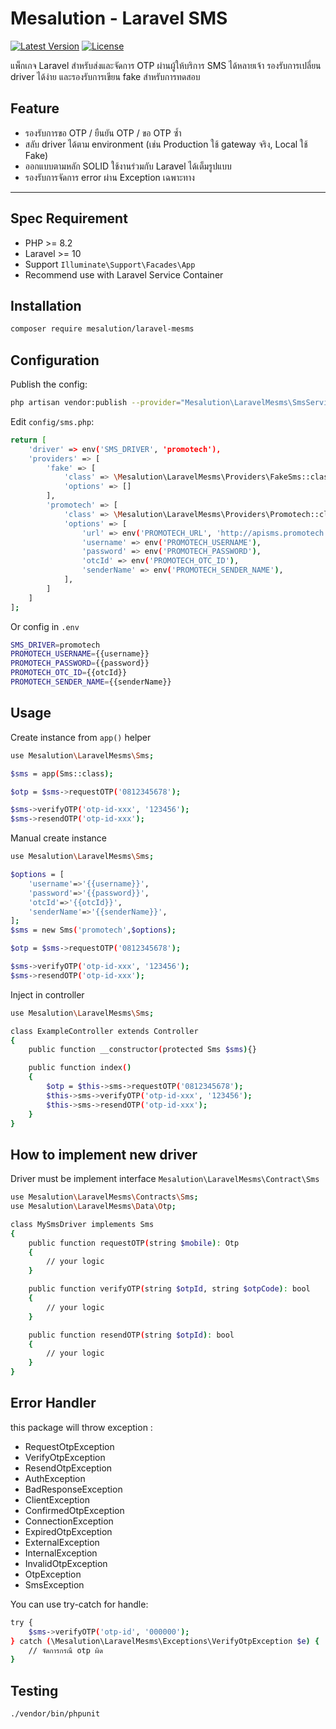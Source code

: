 # Mesalution - Laravel SMS

[![Latest Version](https://img.shields.io/github/v/tag/mesalution/laravel-mesms?label=version&sort=semver)](https://github.com/mesalution/laravel-mesms/releases)
[![License](https://img.shields.io/github/license/mesalution/laravel-mesms)](LICENSE)


แพ็กเกจ Laravel สำหรับส่งและจัดการ OTP ผ่านผู้ให้บริการ SMS ได้หลายเจ้า รองรับการเปลี่ยน driver ได้ง่าย และรองรับการเขียน fake สำหรับการทดสอบ

## Feature

- รองรับการขอ OTP / ยืนยัน OTP / ขอ OTP ซ้ำ
- สลับ driver ได้ตาม environment (เช่น Production ใช้ gateway จริง, Local ใช้ Fake)
- ออกแบบตามหลัก SOLID ใช้งานร่วมกับ Laravel ได้เต็มรูปแบบ
- รองรับการจัดการ error ผ่าน Exception เฉพาะทาง

---

## Spec Requirement
- PHP >= 8.2
- Laravel >= 10
- Support `Illuminate\Support\Facades\App`
- Recommend use with Laravel Service Container

## Installation

```bash
composer require mesalution/laravel-mesms
```

## Configuration
Publish the config:

```bash
php artisan vendor:publish --provider="Mesalution\LaravelMesms\SmsServiceProvider"
```
Edit `config/sms.php`:
```bash
return [
    'driver' => env('SMS_DRIVER', 'promotech'),
    'providers' => [
        'fake' => [
            'class' => \Mesalution\LaravelMesms\Providers\FakeSms::class,
            'options' => []
        ],
        'promotech' => [
            'class' => \Mesalution\LaravelMesms\Providers\Promotech::class,
            'options' => [
                'url' => env('PROMOTECH_URL', 'http://apisms.promotech.co.th'),
                'username' => env('PROMOTECH_USERNAME'),
                'password' => env('PROMOTECH_PASSWORD'),
                'otcId' => env('PROMOTECH_OTC_ID'),
                'senderName' => env('PROMOTECH_SENDER_NAME'),
            ],
        ]
    ]
];

```
Or config in `.env`
```bash
SMS_DRIVER=promotech
PROMOTECH_USERNAME={{username}}
PROMOTECH_PASSWORD={{password}}
PROMOTECH_OTC_ID={{otcId}}
PROMOTECH_SENDER_NAME={{senderName}}
```

## Usage
Create instance from `app()` helper
```bash
use Mesalution\LaravelMesms\Sms;

$sms = app(Sms::class);

$otp = $sms->requestOTP('0812345678');

$sms->verifyOTP('otp-id-xxx', '123456');
$sms->resendOTP('otp-id-xxx');
```
Manual create instance
```bash
use Mesalution\LaravelMesms\Sms;

$options = [
    'username'=>'{{username}}',
    'password'=>'{{password}}',
    'otcId'=>'{{otcId}}',
    'senderName'=>'{{senderName}}',
];
$sms = new Sms('promotech',$options);

$otp = $sms->requestOTP('0812345678');

$sms->verifyOTP('otp-id-xxx', '123456');
$sms->resendOTP('otp-id-xxx');
```
Inject in controller
```bash
use Mesalution\LaravelMesms\Sms;

class ExampleController extends Controller
{
    public function __constructor(protected Sms $sms){}

    public function index()
    {
        $otp = $this->sms->requestOTP('0812345678');
        $this->sms->verifyOTP('otp-id-xxx', '123456');
        $this->sms->resendOTP('otp-id-xxx');
    }
}
```

## How to implement new driver
Driver must be implement interface `Mesalution\LaravelMesms\Contract\Sms`
```bash
use Mesalution\LaravelMesms\Contracts\Sms;
use Mesalution\LaravelMesms\Data\Otp;

class MySmsDriver implements Sms
{
    public function requestOTP(string $mobile): Otp
    {
        // your logic
    }

    public function verifyOTP(string $otpId, string $otpCode): bool
    {
        // your logic
    }

    public function resendOTP(string $otpId): bool
    {
        // your logic
    }
}
```

## Error Handler
this package will throw exception :
- RequestOtpException 
- VerifyOtpException
- ResendOtpException
- AuthException
- BadResponseException
- ClientException
- ConfirmedOtpException
- ConnectionException
- ExpiredOtpException
- ExternalException
- InternalException
- InvalidOtpException
- OtpException
- SmsException

You can use try-catch for handle:
```bash
try {
    $sms->verifyOTP('otp-id', '000000');
} catch (\Mesalution\LaravelMesms\Exceptions\VerifyOtpException $e) {
    // จัดการกรณี otp ผิด
}

```

## Testing
```bash
./vendor/bin/phpunit
```
